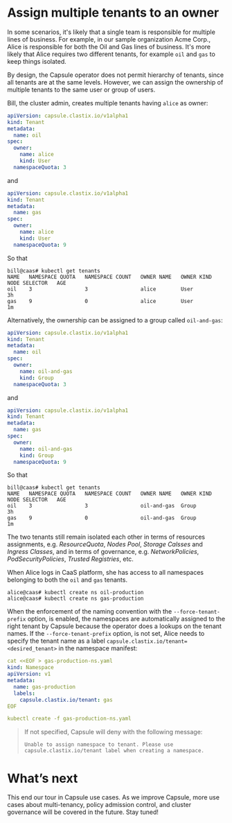 # Assign multiple tenants to an owner
In some scenarios, it's likely that a single team is responsible for multiple lines of business. For example, in our sample organization Acme Corp., Alice is responsible for both the Oil and Gas lines of business. It's more likely that Alice requires two different tenants, for example `oil` and `gas` to keep things isolated.

By design, the Capsule operator does not permit hierarchy of tenants, since all tenants are at the same levels. However, we can assign the ownership of multiple tenants to the same user or group of users.

Bill, the cluster admin, creates multiple tenants having `alice` as owner:

```yaml
apiVersion: capsule.clastix.io/v1alpha1
kind: Tenant
metadata:
  name: oil
spec:
  owner:
    name: alice
    kind: User
  namespaceQuota: 3
```

and

```yaml
apiVersion: capsule.clastix.io/v1alpha1
kind: Tenant
metadata:
  name: gas
spec:
  owner:
    name: alice
    kind: User
  namespaceQuota: 9
```

So that

```
bill@caas# kubectl get tenants
NAME   NAMESPACE QUOTA   NAMESPACE COUNT   OWNER NAME   OWNER KIND   NODE SELECTOR   AGE
oil    3                 3                 alice        User                         3h
gas    9                 0                 alice        User                         1m
```

Alternatively, the ownership can be assigned to a group called `oil-and-gas`:

```yaml
apiVersion: capsule.clastix.io/v1alpha1
kind: Tenant
metadata:
  name: oil
spec:
  owner:
    name: oil-and-gas
    kind: Group
  namespaceQuota: 3
```

and

```yaml
apiVersion: capsule.clastix.io/v1alpha1
kind: Tenant
metadata:
  name: gas
spec:
  owner:
    name: oil-and-gas
    kind: Group
  namespaceQuota: 9
```

So that

```
bill@caas# kubectl get tenants
NAME   NAMESPACE QUOTA   NAMESPACE COUNT   OWNER NAME   OWNER KIND   NODE SELECTOR   AGE
oil    3                 3                 oil-and-gas  Group                         3h
gas    9                 0                 oil-and-gas  Group                         1m
```

The two tenants still remain isolated each other in terms of resources assignments, e.g. _ResourceQuota_, _Nodes Pool_, _Storage Calsses_ and _Ingress Classes_, and in terms of governance, e.g. _NetworkPolicies_, _PodSecurityPolicies_, _Trusted Registries_, etc.


When Alice logs in CaaS platform, she has access to all namespaces belonging to both the `oil` and `gas` tenants.

```
alice@caas# kubectl create ns oil-production
alice@caas# kubectl create ns gas-production
```

When the enforcement of the naming convention with the `--force-tenant-prefix` option, is enabled, the namespaces are automatically assigned to the right tenant by Capsule because the operator does a lookups on the tenant names. If the `--force-tenant-prefix` option, is not set,   Alice needs to specify the tenant name as a label `capsule.clastix.io/tenant=<desired_tenant>` in the namespace manifest:

```yaml
cat <<EOF > gas-production-ns.yaml
kind: Namespace
apiVersion: v1
metadata:
  name: gas-production
  labels:
    capsule.clastix.io/tenant: gas
EOF

kubectl create -f gas-production-ns.yaml
```

> If not specified, Capsule will deny with the following message:
>
>`Unable to assign namespace to tenant. Please use capsule.clastix.io/tenant label when creating a namespace.`

# What’s next
This end our tour in Capsule use cases. As we improve Capsule, more use cases about multi-tenancy, policy admission control, and cluster governance will be covered in the future. Stay tuned!
